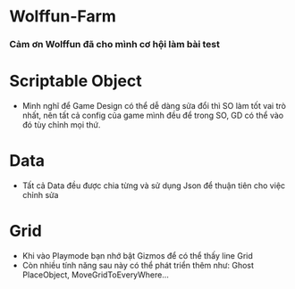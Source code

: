 # Wolffun-Farm
### Cảm ơn Wolffun đã cho mình cơ hội làm bài test

# Scriptable Object
- Mình nghĩ để Game Design có thể dễ dàng sửa đổi thì SO làm tốt vai trò nhất, nên tất cả config của game mình đều để trong SO, GD có thể vào đó tùy chỉnh mọi thứ.
# Data
- Tất cả Data đều được chia từng và sử dụng Json để thuận tiên cho việc chỉnh sửa
# Grid
- Khi vào Playmode bạn nhớ bật Gizmos để có thể thấy line Grid
- Còn nhiều tính năng sau này có thể phát triển thêm như: Ghost PlaceObject, MoveGridToEveryWhere...